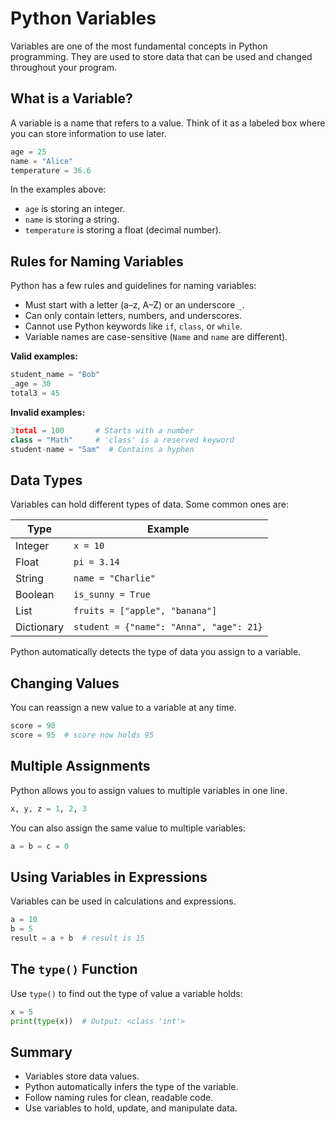 # **Python Variables**

Variables are one of the most fundamental concepts in Python programming. They are used to store data that can be used and changed throughout your program.

## **What is a Variable?**

A variable is a name that refers to a value. Think of it as a labeled box where you can store information to use later.

```python
age = 25
name = "Alice"
temperature = 36.6
```

In the examples above:
- `age` is storing an integer.
- `name` is storing a string.
- `temperature` is storing a float (decimal number).

## **Rules for Naming Variables**

Python has a few rules and guidelines for naming variables:

- Must start with a letter (a–z, A–Z) or an underscore `_`.
- Can only contain letters, numbers, and underscores.
- Cannot use Python keywords like `if`, `class`, or `while`.
- Variable names are case-sensitive (`Name` and `name` are different).

**Valid examples:**

```python
student_name = "Bob"
_age = 30
total3 = 45
```

**Invalid examples:**

```python
3total = 100       # Starts with a number
class = "Math"     # 'class' is a reserved keyword
student-name = "Sam"  # Contains a hyphen
```

## **Data Types**

Variables can hold different types of data. Some common ones are:

| Type        | Example              |
|-------------|----------------------|
| Integer     | `x = 10`             |
| Float       | `pi = 3.14`          |
| String      | `name = "Charlie"`   |
| Boolean     | `is_sunny = True`    |
| List        | `fruits = ["apple", "banana"]` |
| Dictionary  | `student = {"name": "Anna", "age": 21}` |

Python automatically detects the type of data you assign to a variable.

## **Changing Values**

You can reassign a new value to a variable at any time.

```python
score = 90
score = 95  # score now holds 95
```

## **Multiple Assignments**

Python allows you to assign values to multiple variables in one line.

```python
x, y, z = 1, 2, 3
```

You can also assign the same value to multiple variables:

```python
a = b = c = 0
```

## **Using Variables in Expressions**

Variables can be used in calculations and expressions.

```python
a = 10
b = 5
result = a + b  # result is 15
```

## The `type()` Function

Use `type()` to find out the type of value a variable holds:

```python
x = 5
print(type(x))  # Output: <class 'int'>
```

## **Summary**

- Variables store data values.
- Python automatically infers the type of the variable.
- Follow naming rules for clean, readable code.
- Use variables to hold, update, and manipulate data.
